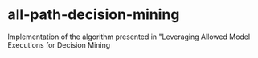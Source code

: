 # all-path-decision-mining
Implementation of the algorithm presented in "Leveraging Allowed Model Executions for Decision Mining
